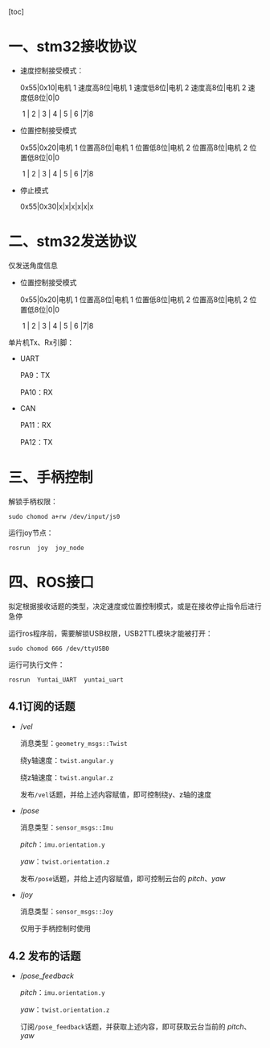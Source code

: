 [toc]

# 一、stm32接收协议

- 速度控制接受模式：

  0x55|0x10|电机 1 速度高8位|电机 1 速度低8位|电机 2 速度高8位|电机 2 速度低8位|0|0

  ​    1   |   2   |                  3         |                    4        |                    5       |                         6  |7|8    

- 位置控制接受模式

  0x55|0x20|电机 1 位置高8位|电机 1 位置低8位|电机 2 位置高8位|电机 2 位置低8位|0|0

  ​    1   |   2   |                  3         |                    4        |                    5       |                         6  |7|8    

- 停止模式

  0x55|0x30|x|x|x|x|x|x



# 二、stm32发送协议

仅发送角度信息

- 位置控制接受模式

  0x55|0x20|电机 1 位置高8位|电机 1 位置低8位|电机 2 位置高8位|电机 2 位置低8位|0|0

  ​    1   |   2   |                  3         |                    4        |                    5       |                         6  |7|8   

 

单片机Tx、Rx引脚：

- UART

  PA9：TX

  PA10：RX

- CAN

  PA11：RX

  PA12：TX

   

# 三、手柄控制

解锁手柄权限：

`sudo chomod a+rw /dev/input/js0`

运行joy节点：

`rosrun  joy  joy_node`



# 四、ROS接口

拟定根据接收话题的类型，决定速度或位置控制模式，或是在接收停止指令后进行急停

运行ros程序前，需要解锁USB权限，USB2TTL模块才能被打开：

`sudo chomod 666 /dev/ttyUSB0`

运行可执行文件：

`rosrun  Yuntai_UART  yuntai_uart`



## 4.1订阅的话题

- $/vel$

  消息类型：`geometry_msgs::Twist`

  绕y轴速度：`twist.angular.y`

  绕z轴速度：`twist.angular.z`

  发布`/vel`话题，并给上述内容赋值，即可控制绕y、z轴的速度

- $/pose$

  消息类型：`sensor_msgs::Imu`

  $pitch$：`imu.orientation.y`

  $yaw$：`twist.orientation.z`

  发布`/pose`话题，并给上述内容赋值，即可控制云台的 $pitch$、$yaw$

- $/joy$

  消息类型：`sensor_msgs::Joy`

  仅用于手柄控制时使用



## 4.2 发布的话题

- $/pose\_feedback$

  $pitch$：`imu.orientation.y`

  $yaw$：`twist.orientation.z`

  订阅`/pose_feedback`话题，并获取上述内容，即可获取云台当前的 $pitch$、$yaw$

